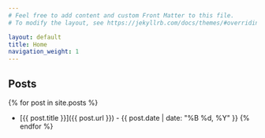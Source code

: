 ```yaml
---
# Feel free to add content and custom Front Matter to this file.
# To modify the layout, see https://jekyllrb.com/docs/themes/#overriding-theme-defaults

layout: default
title: Home
navigation_weight: 1
---
```


## Posts

{% for post in site.posts %}
- [{{ post.title }}]({{ post.url }}) - {{ post.date | date: "%B %d, %Y" }}
{% endfor %}
